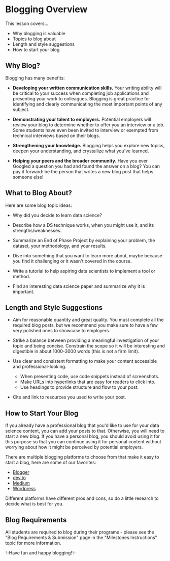 # Blogging Overview

This lesson covers...

* Why blogging is valuable
* Topics to blog about
* Length and style suggestions
* How to start your blog

## Why Blog?

Blogging has many benefits:

* **Developing your written communication skills.** Your writing ability will be critical to your success when completing job applications and presenting your work to colleagues. Blogging is great practice for identifying and clearly communicating the most important points of any subject.

* **Demonstrating your talent to employers.** Potential employers will review your blog to determine whether to offer you an interview or a job. Some students have even been invited to interview or exempted from technical interviews based on their blogs.

* **Strengthening your knowledge.** Blogging helps you explore new topics, deepen your understanding, and crystallize what you've learned.

* **Helping your peers and the broader community.** Have you ever Googled a question you had and found the answer on a blog? You can pay it forward: be the person that writes a new blog post that helps someone else!

## What to Blog About?

Here are some blog topic ideas:

* Why did you decide to learn data science?

* Describe how a DS technique works, when you might use it, and its strengths/weaknesses.

* Summarize an End of Phase Project by explaining your problem, the dataset, your methodology, and your results.

* Dive into something that you want to learn more about, maybe because you find it challenging or it wasn't covered in the course.

* Write a tutorial to help aspiring data scientists to implement a tool or method.

* Find an interesting data science paper and summarize why it is important.

## Length and Style Suggestions

* Aim for reasonable quantity and great quality. You must complete all the required blog posts, but we recommend you make sure to have a few very polished ones to showcase to employers.

* Strike a balance between providing a meaningful investigation of your topic and being concise. Constrain the scope so it will be interesting and digestible in about 1000-3000 words (this is not a firm limit).

* Use clear and consistent formatting to make your content accessible and professional-looking.
  * When presenting code, use code snippets instead of screenshots.
  * Make URLs into hyperlinks that are easy for readers to click into.
  * Use headings to provide structure and flow to your post.

* Cite and link to resources you used to write your post.

## How to Start Your Blog

If you already have a professional blog that you'd like to use for your data science content, you can add your posts to that. Otherwise, you will need to start a new blog. If you have a personal blog, you should avoid using it for this purpose so that you can continue using it for personal content without worrying about how it might be perceived by potential employers.

There are multiple blogging platforms to choose from that make it easy to start a blog, here are some of our favorites:

* [Blogger](https://www.blogger.com/)
* [dev.to](https://dev.to/)
* [Medium](https://medium.com/)
* [Wordpress](https://wordpress.com/)

Different platforms have different pros and cons, so do a little research to decide what is best for you.

## Blog Requirements

All students are required to blog during their programs - please see the "Blog Requirements & Submission" page in the "Milestones Instructions" topic for more information.

✨Have fun and happy blogging!✨
